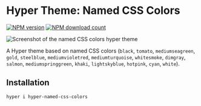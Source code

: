 # Hyper Theme: Named CSS Colors

[![NPM version](https://img.shields.io/npm/v/hyper-named-css-colors.svg?style=flat-square)](https://www.npmjs.com/hyper-named-css-colors) [![NPM download count](https://img.shields.io/npm/dm/hyper-named-css-colors.svg?style=flat-square)](https://www.npmjs.com/hyper-named-css-colors)

![Screenshot of the named CSS colors hyper theme](https://file-ddlybblyep.now.sh)

A Hyper theme based on named CSS colors (`black`, `tomato`, `mediumseagreen`, `gold`, `steelblue`, `mediumvioletred`, `mediumturquoise`, `whitesmoke`, `dimgray`, `salmon`, `mediumspringgreen`, `khaki`, `lightskyblue`, `hotpink`, `cyan`, `white`).

## Installation

```sh
hyper i hyper-named-css-colors
```
